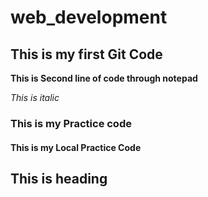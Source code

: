 # web_development
## This is my first Git Code

**This is Second line of code through notepad**

*This is italic*

### This is my Practice code

#### This is my Local Practice Code

## This is heading
